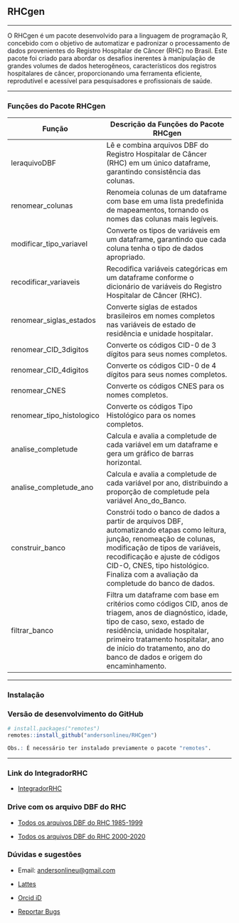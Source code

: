 ## RHCgen
***
O RHCgen é um pacote desenvolvido para a linguagem de programação R, concebido com o objetivo de automatizar e padronizar o processamento de dados provenientes do Registro Hospitalar de Câncer (RHC) no Brasil. Este pacote foi criado para abordar os desafios inerentes à manipulação de grandes volumes de dados heterogêneos, característicos dos registros hospitalares de câncer, proporcionando uma ferramenta eficiente, reprodutível e acessível para pesquisadores e profissionais de saúde.

---


### Funções do Pacote RHCgen

| Função                  | Descrição da Funções do Pacote RHCgen|
|-------------------------|-----------------------------------------------------------------------------------------|
| leraquivoDBF            | Lê e combina arquivos DBF do Registro Hospitalar de Câncer (RHC) em um único dataframe, garantindo consistência das colunas. |
| renomear_colunas        | Renomeia colunas de um dataframe com base em uma lista predefinida de mapeamentos, tornando os nomes das colunas mais legíveis. |
| modificar_tipo_variavel | Converte os tipos de variáveis em um dataframe, garantindo que cada coluna tenha o tipo de dados apropriado. |
| recodificar_variaveis   | Recodifica variáveis categóricas em um dataframe conforme o dicionário de variáveis do Registro Hospitalar de Câncer (RHC). |
| renomear_siglas_estados | Converte siglas de estados brasileiros em nomes completos nas variáveis de estado de residência e unidade hospitalar. |
| renomear_CID_3digitos   | Converte os códigos CID-0 de 3 dígitos para seus nomes completos. |
| renomear_CID_4digitos   | Converte os códigos CID-0 de 4 dígitos para seus nomes completos. |
| renomear_CNES           | Converte os códigos CNES para os nomes completos. |
| renomear_tipo_histologico | Converte os códigos Tipo Histológico para os nomes completos. |
| analise_completude      | Calcula e avalia a completude de cada variável em um dataframe e gera um gráfico de barras horizontal. |
| analise_completude_ano  | Calcula e avalia a completude de cada variável por ano, distribuindo a proporção de completude pela variável Ano_do_Banco. |
| construir_banco         | Constrói todo o banco de dados a partir de arquivos DBF, automatizando etapas como leitura, junção, renomeação de colunas, modificação de tipos de variáveis, recodificação e ajuste de códigos CID-O, CNES, tipo histológico. Finaliza com a avaliação da completude do banco de dados. |
| filtrar_banco           | Filtra um dataframe com base em critérios como códigos CID, anos de triagem, anos de diagnóstico, idade, tipo de caso, sexo, estado de residência, unidade hospitalar, primeiro tratamento hospitalar, ano de início do tratamento, ano do banco de dados e origem do encaminhamento. |

---

### Instalação

### Versão de desenvolvimento do GitHub

```r
# install.packages("remotes")
remotes::install_github("andersonlineu/RHCgen")

Obs.: É necessário ter instalado previamente o pacote "remotes".
```

---
### Link do IntegradorRHC

- [IntegradorRHC](https://irhc.inca.gov.br/RHCNet/)

### Drive com os arquivo DBF do RHC

- [Todos os arquivos DBF do RHC 1985-1999](https://1drv.ms/f/s!Al8LbsUUcnUJiPwx8DeFbAkG_YMQfw?e=JXhSgt)

- [Todos os arquivos DBF do RHC 2000-2020](https://1drv.ms/f/s!Al8LbsUUcnUJiJsttNv4HVyHLn7sUg?e=PMWmsL)


### Dúvidas e sugestões
- Email: andersonlineu@gmail.com

- [Lattes](http://lattes.cnpq.br/9727490230028203)

- [Orcid iD](https://orcid.org/0000-0002-1703-9310)

- [Reportar Bugs](https://github.com/andersonlineu/RHCgen/issues)

